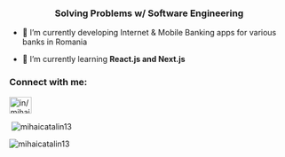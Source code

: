<h3 align="center">Solving Problems w/ Software Engineering</h3>

- 💸 I’m currently developing Internet & Mobile Banking apps for various banks in Romania

- 🌱 I’m currently learning **React.js and Next.js**

<h3 align="left">Connect with me:</h3>
<p align="left">
<a href="https://www.linkedin.com/in/mihai-grig/" target="blank"><img align="center" src="https://raw.githubusercontent.com/rahuldkjain/github-profile-readme-generator/master/src/images/icons/Social/linked-in-alt.svg" alt="in/mihai-grig" height="30" width="40" /></a>
</p>

<p>&nbsp;<img align="center" src="https://github-readme-stats.vercel.app/api?username=mihaicatalin13&show_icons=true&theme=dark&locale=en" alt="mihaicatalin13" /></p>

<p><img align="center" src="https://github-readme-streak-stats.herokuapp.com/?user=mihaicatalin13&theme=dark" alt="mihaicatalin13" /></p>